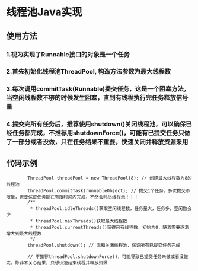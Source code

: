 # 线程池Java实现

## 使用方法

### 1.视为实现了Runnable接口的对象是一个任务

### 2.首先初始化线程池ThreadPool, 构造方法参数为最大线程数

### 3.每次调用commitTask(Runnable)提交任务，这是一个阻塞方法，当空闲线程数不够的时候发生阻塞，直到有线程执行完任务释放信号量

### 4.提交完所有任务后，推荐使用shutdown()关闭线程池，可以确保已经任务都完成，不推荐用shutdownForce()，可能有已提交任务只做了一部分或者没做，只在任务结果不重要，快速关闭并释放资源采用

## 代码示例

```
        ThreadPool threadPool = new ThreadPool(8); // 创建最大线程数为8的线程池
        threadPool.commitTask(runnableObject); // 提交1个任务，多次提交不限量，但要保证任务能在有限时间内完成，不然会耗尽线程池！！！
        /**
         * threadPool.idleThreads()获取空闲线程数，任务量大，任务多，空闲数会少
         * threadPool.maxThreads()获取最大线程数
         * threadPool.currentThreads()获得已有线程数，初始为0，随着需要逐渐增大到最大线程数
         */
        threadPool.shutdown(); // 温和关闭线程池，保证所有已提交任务完成

        // 不推荐threadPool.shutdownForce()，可能导致已提交任务未做或者没做完，除非不关心结果，只想快速结束线程并释放资源
```